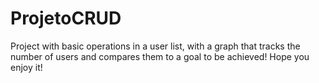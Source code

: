 # ProjetoCRUD
Project with basic operations in a user list, with a graph that tracks the number of users and compares them to a goal to be achieved!
Hope you enjoy it!
